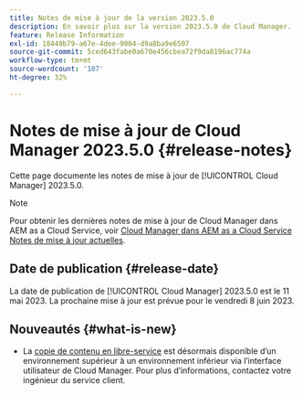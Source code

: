 ```yaml
---
title: Notes de mise à jour de la version 2023.5.0
description: En savoir plus sur la version 2023.5.0 de Cloud Manager.
feature: Release Information
exl-id: 18449b79-a67e-4dee-9004-d9a8ba9e6507
source-git-commit: 5ced643fabe0a670e456cbea72f9da8196ac774a
workflow-type: tm+mt
source-wordcount: '107'
ht-degree: 32%

---
```


# Notes de mise à jour de Cloud Manager 2023.5.0 {#release-notes}

Cette page documente les notes de mise à jour de [!UICONTROL Cloud Manager] 2023.5.0.

>[!NOTE]
>
>Pour obtenir les dernières notes de mise à jour de Cloud Manager dans AEM as a Cloud Service, voir [Cloud Manager dans AEM as a Cloud Service Notes de mise à jour actuelles](https://experienceleague.adobe.com/en/docs/experience-manager-cloud-service/content/release-notes/cloud-manager/current).

## Date de publication {#release-date}

La date de publication de [!UICONTROL Cloud Manager] 2023.5.0 est le 11 mai 2023. La prochaine mise à jour est prévue pour le vendredi 8 juin 2023.

## Nouveautés {#what-is-new}

* La [copie de contenu en libre-service](/help/using/content-copy.md) est désormais disponible d’un environnement supérieur à un environnement inférieur via l’interface utilisateur de Cloud Manager. Pour plus d’informations, contactez votre ingénieur du service client.
